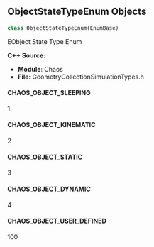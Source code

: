 ## ObjectStateTypeEnum Objects

```python
class ObjectStateTypeEnum(EnumBase)
```

EObject State Type Enum

**C++ Source:**

- **Module**: Chaos
- **File**: GeometryCollectionSimulationTypes.h

<a id="unreal.ObjectStateTypeEnum.CHAOS_OBJECT_SLEEPING"></a>

#### CHAOS_OBJECT_SLEEPING

1

<a id="unreal.ObjectStateTypeEnum.CHAOS_OBJECT_KINEMATIC"></a>

#### CHAOS_OBJECT_KINEMATIC

2

<a id="unreal.ObjectStateTypeEnum.CHAOS_OBJECT_STATIC"></a>

#### CHAOS_OBJECT_STATIC

3

<a id="unreal.ObjectStateTypeEnum.CHAOS_OBJECT_DYNAMIC"></a>

#### CHAOS_OBJECT_DYNAMIC

4

<a id="unreal.ObjectStateTypeEnum.CHAOS_OBJECT_USER_DEFINED"></a>

#### CHAOS_OBJECT_USER_DEFINED

100

<a id="unreal.GeometryCollectionPhysicsTypeEnum"></a>